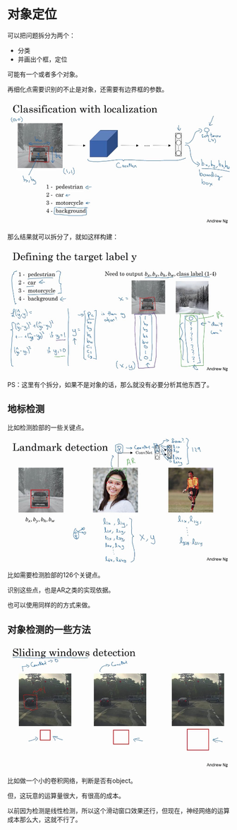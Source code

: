 # 对象定位

可以把问题拆分为两个：

- 分类
- 并画出个框，定位

可能有一个或者多个对象。

再细化点需要识别的不止是对象，还需要有边界框的参数。

![](jpg/23.jpg)

那么结果就可以拆分了，就如这样构建：

![](jpg/24.jpg)

PS：这里有个拆分，如果不是对象的话，那么就没有必要分析其他东西了。

## 地标检测

比如检测脸部的一些关键点。

![](jpg/25.jpg)

比如需要检测脸部的126个关键点。

识别这些点，也是AR之类的实现依据。

也可以使用同样的的方式来做。

[^]: 当然这里，有一些简单的方式来进行点的标准。比如给人脸贴上，然后再拍连续的照片，然后消去这些点。但需要注意的是，这个方法不一定好，还是需要比较大的人工标识数据集。

## 对象检测的一些方法

![](jpg/26.jpg)

比如做一个小的卷积网络，判断是否有object。

但，这玩意的运算量很大，有很高的成本。

以前因为检测是线性检测，所以这个滑动窗口效果还行，但现在，神经网络的运算成本那么大，这就不行了。

